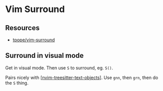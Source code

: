 # Vim Surround

Resources
---

- [tpope/vim-surround][1]

<!-- Links -->
[1]: https://github.com/tpope/vim-surround

<!-- Links end -->

Surround in visual mode
---

Get in visual mode. Then use `S` to surround, eg. `S()`.

Pairs nicely with [[nvim-treesitter-text-objects]]. Use `gnn`, then `grn`, then
do the `S` thing.

[//begin]: # "Autogenerated link references for markdown compatibility"
[nvim-treesitter-text-objects]: nvim-treesitter-text-objects.md "NVim Treesitter Text Objects"
[//end]: # "Autogenerated link references"